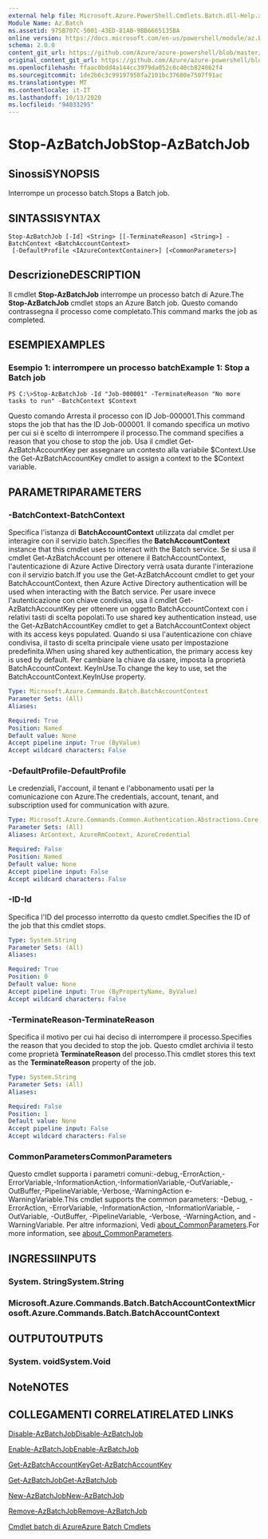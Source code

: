```yaml
---
external help file: Microsoft.Azure.PowerShell.Cmdlets.Batch.dll-Help.xml
Module Name: Az.Batch
ms.assetid: 975B707C-5001-43ED-81AB-9BB6665135BA
online version: https://docs.microsoft.com/en-us/powershell/module/az.batch/stop-azbatchjob
schema: 2.0.0
content_git_url: https://github.com/Azure/azure-powershell/blob/master/src/Batch/Batch/help/Stop-AzBatchJob.md
original_content_git_url: https://github.com/Azure/azure-powershell/blob/master/src/Batch/Batch/help/Stop-AzBatchJob.md
ms.openlocfilehash: ffaac0bdd4a144cc3979da052c0c40cb824862f4
ms.sourcegitcommit: 1de2b6c3c99197958fa2101bc37680e7507f91ac
ms.translationtype: MT
ms.contentlocale: it-IT
ms.lasthandoff: 10/13/2020
ms.locfileid: "94033295"
---
```

# <span data-ttu-id="5839f-101">Stop-AzBatchJob</span><span class="sxs-lookup"><span data-stu-id="5839f-101">Stop-AzBatchJob</span></span>

## <span data-ttu-id="5839f-102">Sinossi</span><span class="sxs-lookup"><span data-stu-id="5839f-102">SYNOPSIS</span></span>
<span data-ttu-id="5839f-103">Interrompe un processo batch.</span><span class="sxs-lookup"><span data-stu-id="5839f-103">Stops a Batch job.</span></span>

## <span data-ttu-id="5839f-104">SINTASSI</span><span class="sxs-lookup"><span data-stu-id="5839f-104">SYNTAX</span></span>

```
Stop-AzBatchJob [-Id] <String> [[-TerminateReason] <String>] -BatchContext <BatchAccountContext>
 [-DefaultProfile <IAzureContextContainer>] [<CommonParameters>]
```

## <span data-ttu-id="5839f-105">Descrizione</span><span class="sxs-lookup"><span data-stu-id="5839f-105">DESCRIPTION</span></span>
<span data-ttu-id="5839f-106">Il cmdlet **Stop-AzBatchJob** interrompe un processo batch di Azure.</span><span class="sxs-lookup"><span data-stu-id="5839f-106">The **Stop-AzBatchJob** cmdlet stops an Azure Batch job.</span></span>
<span data-ttu-id="5839f-107">Questo comando contrassegna il processo come completato.</span><span class="sxs-lookup"><span data-stu-id="5839f-107">This command marks the job as completed.</span></span>

## <span data-ttu-id="5839f-108">ESEMPI</span><span class="sxs-lookup"><span data-stu-id="5839f-108">EXAMPLES</span></span>

### <span data-ttu-id="5839f-109">Esempio 1: interrompere un processo batch</span><span class="sxs-lookup"><span data-stu-id="5839f-109">Example 1: Stop a Batch job</span></span>
```
PS C:\>Stop-AzBatchJob -Id "Job-000001" -TerminateReason "No more tasks to run" -BatchContext $Context
```

<span data-ttu-id="5839f-110">Questo comando Arresta il processo con ID Job-000001.</span><span class="sxs-lookup"><span data-stu-id="5839f-110">This command stops the job that has the ID Job-000001.</span></span>
<span data-ttu-id="5839f-111">Il comando specifica un motivo per cui si è scelto di interrompere il processo.</span><span class="sxs-lookup"><span data-stu-id="5839f-111">The command specifies a reason that you chose to stop the job.</span></span>
<span data-ttu-id="5839f-112">Usa il cmdlet Get-AzBatchAccountKey per assegnare un contesto alla variabile $Context.</span><span class="sxs-lookup"><span data-stu-id="5839f-112">Use the Get-AzBatchAccountKey cmdlet to assign a context to the $Context variable.</span></span>

## <span data-ttu-id="5839f-113">PARAMETRI</span><span class="sxs-lookup"><span data-stu-id="5839f-113">PARAMETERS</span></span>

### <span data-ttu-id="5839f-114">-BatchContext</span><span class="sxs-lookup"><span data-stu-id="5839f-114">-BatchContext</span></span>
<span data-ttu-id="5839f-115">Specifica l'istanza di **BatchAccountContext** utilizzata dal cmdlet per interagire con il servizio batch.</span><span class="sxs-lookup"><span data-stu-id="5839f-115">Specifies the **BatchAccountContext** instance that this cmdlet uses to interact with the Batch service.</span></span>
<span data-ttu-id="5839f-116">Se si usa il cmdlet Get-AzBatchAccount per ottenere il BatchAccountContext, l'autenticazione di Azure Active Directory verrà usata durante l'interazione con il servizio batch.</span><span class="sxs-lookup"><span data-stu-id="5839f-116">If you use the Get-AzBatchAccount cmdlet to get your BatchAccountContext, then Azure Active Directory authentication will be used when interacting with the Batch service.</span></span> <span data-ttu-id="5839f-117">Per usare invece l'autenticazione con chiave condivisa, usa il cmdlet Get-AzBatchAccountKey per ottenere un oggetto BatchAccountContext con i relativi tasti di scelta popolati.</span><span class="sxs-lookup"><span data-stu-id="5839f-117">To use shared key authentication instead, use the Get-AzBatchAccountKey cmdlet to get a BatchAccountContext object with its access keys populated.</span></span> <span data-ttu-id="5839f-118">Quando si usa l'autenticazione con chiave condivisa, il tasto di scelta principale viene usato per impostazione predefinita.</span><span class="sxs-lookup"><span data-stu-id="5839f-118">When using shared key authentication, the primary access key is used by default.</span></span> <span data-ttu-id="5839f-119">Per cambiare la chiave da usare, imposta la proprietà BatchAccountContext. KeyInUse.</span><span class="sxs-lookup"><span data-stu-id="5839f-119">To change the key to use, set the BatchAccountContext.KeyInUse property.</span></span>

```yaml
Type: Microsoft.Azure.Commands.Batch.BatchAccountContext
Parameter Sets: (All)
Aliases:

Required: True
Position: Named
Default value: None
Accept pipeline input: True (ByValue)
Accept wildcard characters: False
```

### <span data-ttu-id="5839f-120">-DefaultProfile</span><span class="sxs-lookup"><span data-stu-id="5839f-120">-DefaultProfile</span></span>
<span data-ttu-id="5839f-121">Le credenziali, l'account, il tenant e l'abbonamento usati per la comunicazione con Azure.</span><span class="sxs-lookup"><span data-stu-id="5839f-121">The credentials, account, tenant, and subscription used for communication with azure.</span></span>

```yaml
Type: Microsoft.Azure.Commands.Common.Authentication.Abstractions.Core.IAzureContextContainer
Parameter Sets: (All)
Aliases: AzContext, AzureRmContext, AzureCredential

Required: False
Position: Named
Default value: None
Accept pipeline input: False
Accept wildcard characters: False
```

### <span data-ttu-id="5839f-122">-ID</span><span class="sxs-lookup"><span data-stu-id="5839f-122">-Id</span></span>
<span data-ttu-id="5839f-123">Specifica l'ID del processo interrotto da questo cmdlet.</span><span class="sxs-lookup"><span data-stu-id="5839f-123">Specifies the ID of the job that this cmdlet stops.</span></span>

```yaml
Type: System.String
Parameter Sets: (All)
Aliases:

Required: True
Position: 0
Default value: None
Accept pipeline input: True (ByPropertyName, ByValue)
Accept wildcard characters: False
```

### <span data-ttu-id="5839f-124">-TerminateReason</span><span class="sxs-lookup"><span data-stu-id="5839f-124">-TerminateReason</span></span>
<span data-ttu-id="5839f-125">Specifica il motivo per cui hai deciso di interrompere il processo.</span><span class="sxs-lookup"><span data-stu-id="5839f-125">Specifies the reason that you decided to stop the job.</span></span>
<span data-ttu-id="5839f-126">Questo cmdlet archivia il testo come proprietà **TerminateReason** del processo.</span><span class="sxs-lookup"><span data-stu-id="5839f-126">This cmdlet stores this text as the **TerminateReason** property of the job.</span></span>

```yaml
Type: System.String
Parameter Sets: (All)
Aliases:

Required: False
Position: 1
Default value: None
Accept pipeline input: False
Accept wildcard characters: False
```

### <span data-ttu-id="5839f-127">CommonParameters</span><span class="sxs-lookup"><span data-stu-id="5839f-127">CommonParameters</span></span>
<span data-ttu-id="5839f-128">Questo cmdlet supporta i parametri comuni:-debug,-ErrorAction,-ErrorVariable,-InformationAction,-InformationVariable,-OutVariable,-OutBuffer,-PipelineVariable,-Verbose,-WarningAction e-WarningVariable.</span><span class="sxs-lookup"><span data-stu-id="5839f-128">This cmdlet supports the common parameters: -Debug, -ErrorAction, -ErrorVariable, -InformationAction, -InformationVariable, -OutVariable, -OutBuffer, -PipelineVariable, -Verbose, -WarningAction, and -WarningVariable.</span></span> <span data-ttu-id="5839f-129">Per altre informazioni, Vedi [about_CommonParameters](http://go.microsoft.com/fwlink/?LinkID=113216).</span><span class="sxs-lookup"><span data-stu-id="5839f-129">For more information, see [about_CommonParameters](http://go.microsoft.com/fwlink/?LinkID=113216).</span></span>

## <span data-ttu-id="5839f-130">INGRESSI</span><span class="sxs-lookup"><span data-stu-id="5839f-130">INPUTS</span></span>

### <span data-ttu-id="5839f-131">System. String</span><span class="sxs-lookup"><span data-stu-id="5839f-131">System.String</span></span>

### <span data-ttu-id="5839f-132">Microsoft.Azure.Commands.Batch.BatchAccountContext</span><span class="sxs-lookup"><span data-stu-id="5839f-132">Microsoft.Azure.Commands.Batch.BatchAccountContext</span></span>

## <span data-ttu-id="5839f-133">OUTPUT</span><span class="sxs-lookup"><span data-stu-id="5839f-133">OUTPUTS</span></span>

### <span data-ttu-id="5839f-134">System. void</span><span class="sxs-lookup"><span data-stu-id="5839f-134">System.Void</span></span>

## <span data-ttu-id="5839f-135">Note</span><span class="sxs-lookup"><span data-stu-id="5839f-135">NOTES</span></span>

## <span data-ttu-id="5839f-136">COLLEGAMENTI CORRELATI</span><span class="sxs-lookup"><span data-stu-id="5839f-136">RELATED LINKS</span></span>

[<span data-ttu-id="5839f-137">Disable-AzBatchJob</span><span class="sxs-lookup"><span data-stu-id="5839f-137">Disable-AzBatchJob</span></span>](./Disable-AzBatchJob.md)

[<span data-ttu-id="5839f-138">Enable-AzBatchJob</span><span class="sxs-lookup"><span data-stu-id="5839f-138">Enable-AzBatchJob</span></span>](./Enable-AzBatchJob.md)

[<span data-ttu-id="5839f-139">Get-AzBatchAccountKey</span><span class="sxs-lookup"><span data-stu-id="5839f-139">Get-AzBatchAccountKey</span></span>](./Get-AzBatchAccountKey.md)

[<span data-ttu-id="5839f-140">Get-AzBatchJob</span><span class="sxs-lookup"><span data-stu-id="5839f-140">Get-AzBatchJob</span></span>](./Get-AzBatchJob.md)

[<span data-ttu-id="5839f-141">New-AzBatchJob</span><span class="sxs-lookup"><span data-stu-id="5839f-141">New-AzBatchJob</span></span>](./New-AzBatchJob.md)

[<span data-ttu-id="5839f-142">Remove-AzBatchJob</span><span class="sxs-lookup"><span data-stu-id="5839f-142">Remove-AzBatchJob</span></span>](./Remove-AzBatchJob.md)

[<span data-ttu-id="5839f-143">Cmdlet batch di Azure</span><span class="sxs-lookup"><span data-stu-id="5839f-143">Azure Batch Cmdlets</span></span>](/powershell/module/Az.Batch/)
